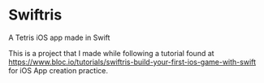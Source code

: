 # Swiftris
A Tetris iOS app made in Swift


This is a project that I made while following a tutorial found at https://www.bloc.io/tutorials/swiftris-build-your-first-ios-game-with-swift for iOS App creation practice. 
